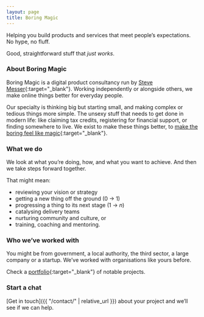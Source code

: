 ```yaml
---
layout: page
title: Boring Magic
---
```


Helping you build products and services that meet people’s expectations. No hype, no fluff. 

Good, straightforward stuff that _just works_.

### About Boring Magic

Boring Magic is a digital product consultancy run by [Steve Messer](https://visitmy.website/about){:target="_blank"}. Working independently or alongside others, we make online things better for everyday people. 

Our specialty is thinking big but starting small, and making complex or tedious things more simple. The unsexy stuff that needs to get done in modern life: like claiming tax credits, registering for financial support, or finding somewhere to live. We exist to make these things better, to [make the boring feel like magic](https://visitmy.website/2020/01/08/boring-magic/){:target="_blank"}. 

### What we do

We look at what you’re doing, how, and what you want to achieve. And then we take steps forward together. 

That might mean:

- reviewing your vision or strategy
- getting a new thing off the ground (0 → 1)
- progressing a thing to its next stage (1 → _n_)
- catalysing delivery teams
- nurturing community and culture, or
- training, coaching and mentoring.

### Who we’ve worked with

You might be from government, a local authority, the third sector, a large company or a startup. We’ve worked with organisations like yours before. 

Check a [portfolio](https://visitmy.website/work){:target="_blank"} of notable projects.

### Start a chat

[Get in touch]({{ "/contact/" | relative_url }}) about your project and we’ll see if we can help.